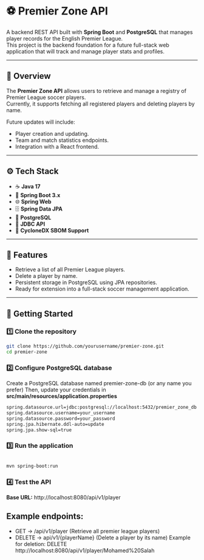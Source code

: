 # ⚽ Premier Zone API

A backend REST API built with **Spring Boot** and **PostgreSQL** that manages player records for the English Premier League.  
This project is the backend foundation for a future full-stack web application that will track and manage player stats and profiles.

---

## 🧠 Overview

The **Premier Zone API** allows users to retrieve and manage a registry of Premier League soccer players.  
Currently, it supports fetching all registered players and deleting players by name.  

Future updates will include:
- Player creation and updating.
- Team and match statistics endpoints.
- Integration with a React frontend.

---

## ⚙️ Tech Stack

- ☕ **Java 17**
- 🧩 **Spring Boot 3.x**
- 🌐 **Spring Web**
- 🗄️ **Spring Data JPA**
- 💾 **PostgreSQL**
- 🔗 **JDBC API**
- 🧰 **CycloneDX SBOM Support**

---

## 🧩 Features

- Retrieve a list of all Premier League players.  
- Delete a player by name.  
- Persistent storage in PostgreSQL using JPA repositories.  
- Ready for extension into a full-stack soccer management application.  

---

## 🚀 Getting Started

### 1️⃣ Clone the repository

```bash
git clone https://github.com/yourusername/premier-zone.git
cd premier-zone
```
### 2️⃣ Configure PostgreSQL database

Create a PostgreSQL database named premier-zone-db (or any name you prefer)
Then, update your credentials in **src/main/resources/application.properties**
```bash
spring.datasource.url=jdbc:postgresql://localhost:5432/premier_zone_db
spring.datasource.username=your_username
spring.datasource.password=your_password
spring.jpa.hibernate.ddl-auto=update
spring.jpa.show-sql=true
```

### 3️⃣ Run the application
```bash

mvn spring-boot:run
```

### 4️⃣ Test the API
 **Base URL:** http://localhost:8080/api/v1/player

## Example endpoints:
- GET → /api/v1/player (Retrieve all premier league players)
- DELETE → api/v1/{playerName} (Delete a player by its name)
Example for deletion: DELETE http://localhost:8080/api/v1/player/Mohamed%20Salah

